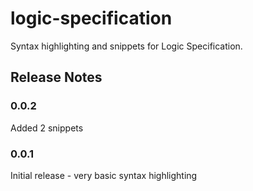 # logic-specification

Syntax highlighting and snippets for Logic Specification.

## Release Notes

### 0.0.2

Added 2 snippets

### 0.0.1

Initial release - very basic syntax highlighting
